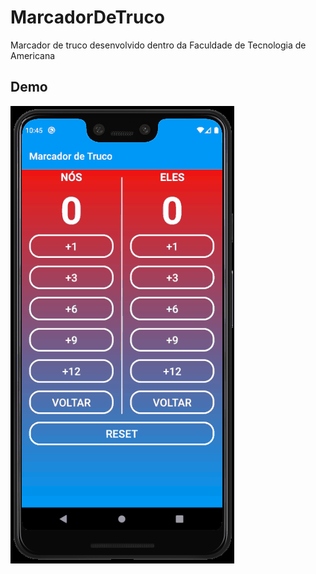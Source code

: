 # MarcadorDeTruco
Marcador de truco desenvolvido dentro da Faculdade de Tecnologia de Americana

## Demo
![App Demo](demo/demo.gif)
